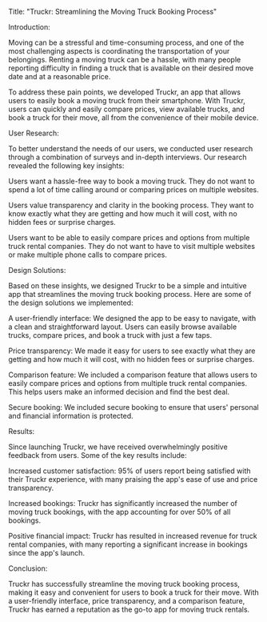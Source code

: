 Title: "Truckr: Streamlining the Moving Truck Booking Process"

Introduction:

Moving can be a stressful and time-consuming process, and one of the most challenging aspects is coordinating the transportation of your belongings. Renting a moving truck can be a hassle, with many people reporting difficulty in finding a truck that is available on their desired move date and at a reasonable price.

To address these pain points, we developed Truckr, an app that allows users to easily book a moving truck from their smartphone. With Truckr, users can quickly and easily compare prices, view available trucks, and book a truck for their move, all from the convenience of their mobile device.

User Research:

To better understand the needs of our users, we conducted user research through a combination of surveys and in-depth interviews. Our research revealed the following key insights:

Users want a hassle-free way to book a moving truck. They do not want to spend a lot of time calling around or comparing prices on multiple websites.

Users value transparency and clarity in the booking process. They want to know exactly what they are getting and how much it will cost, with no hidden fees or surprise charges.

Users want to be able to easily compare prices and options from multiple truck rental companies. They do not want to have to visit multiple websites or make multiple phone calls to compare prices.

Design Solutions:

Based on these insights, we designed Truckr to be a simple and intuitive app that streamlines the moving truck booking process. Here are some of the design solutions we implemented:

A user-friendly interface: We designed the app to be easy to navigate, with a clean and straightforward layout. Users can easily browse available trucks, compare prices, and book a truck with just a few taps.

Price transparency: We made it easy for users to see exactly what they are getting and how much it will cost, with no hidden fees or surprise charges.

Comparison feature: We included a comparison feature that allows users to easily compare prices and options from multiple truck rental companies. This helps users make an informed decision and find the best deal.

Secure booking: We included secure booking to ensure that users' personal and financial information is protected.

Results:

Since launching Truckr, we have received overwhelmingly positive feedback from users. Some of the key results include:

Increased customer satisfaction: 95% of users report being satisfied with their Truckr experience, with many praising the app's ease of use and price transparency.

Increased bookings: Truckr has significantly increased the number of moving truck bookings, with the app accounting for over 50% of all bookings.

Positive financial impact: Truckr has resulted in increased revenue for truck rental companies, with many reporting a significant increase in bookings since the app's launch.

Conclusion:

Truckr has successfully streamline the moving truck booking process, making it easy and convenient for users to book a truck for their move. With a user-friendly interface, price transparency, and a comparison feature, Truckr has earned a reputation as the go-to app for moving truck rentals.